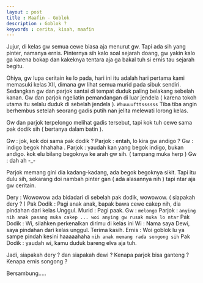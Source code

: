 ```yaml
---
layout : post
title : Maafin - Goblok
description : Goblok ?
keywords : cerita, kisah, maafin
---
```


Jujur, di kelas gw semua cewe biasa aja menurut gw. Tapi ada sih yang pinter, namanya ernis. Pinternya sih kalo soal sejarah doang, gw yakin kalo ga karena bokap dan kakeknya tentara aja ga bakal tuh si ernis tau sejarah begitu. 

Ohiya, gw lupa ceritain ke lo pada, hari ini itu adalah hari pertama kami memasuki kelas XII, dimana gw lihat semua murid pada sibuk sendiri. Sedangkan gw dan parjok santai di tempat duduk paling belakang sebelah kanan. Gw dan parjok ngeliatin pemandangan di luar jendela ( karena tokoh utama itu selalu duduk di sebelah jendela ). `Whuuuufttssssss` Tiba tiba angin berhembus setelah seorang gadis putih nan jelita melewati lorong kelas.

Gw dan parjok terpelongo melihat gadis tersebut, tapi kok tuh cewe sama pak dodik sih ( bertanya dalam batin ).

Gw : jok, kok doi sama pak dodik ?
Parjok : entah, lo kira gw andigo ?
Gw : indigo begok hhahaha .
Parjok : yaudah kan yang begok indigo, bukan andigo. kok elu bilang begoknya ke arah gw sih. ( tampang muka herp )
Gw : dah ah -_-

Parjok memang gini dia kadang-kadang, ada begok begoknya sikit. Tapi itu dulu sih, sekarang doi nambah pinter gan ( ada alasannya nih ) tapi ntar aja gw ceritain.

Dery : Wowowow ada bidadari di sebelah pak dodik, wowowow. ( siapakah dery ? )
Pak Dodik : Pagi anak anak, bapak bawa cewe cakep nih, dia pindahan dari kelas Unggul. 
Murid : Pagi paak.
Gw : `melongo`
Parjok : `anying nih anak pasang muka cakep ... woi anying gw rusak muka lo ntar`
Pak Dodik : Wi, silahken perkenalkan dirimu di kelas ini
Wi : Nama saya Dewi, saya pindahan dari kelas unggul. Terima kasih.
Ernis : Woi goblok lu ya sampe pindah kesini haaaaahaha `nih anak memang rada songong sih`
Pak Dodik : yaudah wi, kamu duduk bareng elva aja tuh.

Jadi, siapakah dery ? dan siapakah dewi ? Kenapa parjok bisa ganteng ? Kenapa ernis songong ?

Bersambung.....